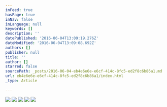 ```yaml
---
inFeed: true
hasPage: true
inNav: false
inLanguage: null
keywords: []
description: ''
datePublished: '2016-06-04T13:09:19.276Z'
dateModified: '2016-06-04T13:09:08.692Z'
authors: []
publisher: null
title: ''
author: []
starred: false
sourcePath: _posts/2016-06-04-eb4e6e6e-e6cf-414c-8fc5-ed2f8c6b86a1.md
url: eb4e6e6e-e6cf-414c-8fc5-ed2f8c6b86a1/index.html
_type: Article

---
```

![](https://the-grid-user-content.s3-us-west-2.amazonaws.com/008d3786-b38c-4a6f-b59b-17efc2e43822.jpg)
![](https://the-grid-user-content.s3-us-west-2.amazonaws.com/35d92a97-78ad-4070-99c5-dba9da232ea2.jpg)
![](https://the-grid-user-content.s3-us-west-2.amazonaws.com/36fc53bc-3868-4f79-aa19-9ffe362b8ea7.jpg)
![](https://the-grid-user-content.s3-us-west-2.amazonaws.com/3405b8b8-87da-442a-9a1c-7389adb9e4e5.jpg)
![](https://the-grid-user-content.s3-us-west-2.amazonaws.com/51fa5644-a4a6-4f3b-9a2d-d19de3233cc4.jpg)